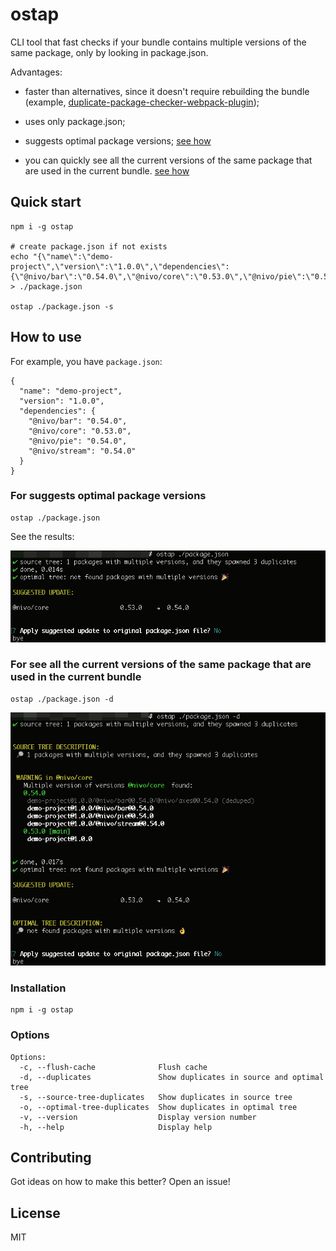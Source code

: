 # ostap

CLI tool that fast checks if your bundle contains multiple versions of the same package, only by looking in package.json.

Advantages:

* faster than alternatives, since it doesn't require rebuilding the bundle (example, [duplicate-package-checker-webpack-plugin](https://github.com/darrenscerri/duplicate-package-checker-webpack-plugin));

* uses only package.json;

* suggests optimal package versions; [see how](#for-suggests-optimal-package-versions)

* you can quickly see all the current versions of the same package that are used in the current bundle. [see how](#for-see-all-the-current-versions-of-the-same-package-that-are-used-in-the-current-bundle)

## Quick start
```
npm i -g ostap

# create package.json if not exists
echo "{\"name\":\"demo-project\",\"version\":\"1.0.0\",\"dependencies\":{\"@nivo/bar\":\"0.54.0\",\"@nivo/core\":\"0.53.0\",\"@nivo/pie\":\"0.54.0\",\"@nivo/stream\":\"0.54.0\"}}" > ./package.json

ostap ./package.json -s
```

## How to use

For example, you have `package.json`:
```
{
  "name": "demo-project",
  "version": "1.0.0",
  "dependencies": {
    "@nivo/bar": "0.54.0",
    "@nivo/core": "0.53.0",
    "@nivo/pie": "0.54.0",
    "@nivo/stream": "0.54.0"
  }
}
```
### For suggests optimal package versions

```
ostap ./package.json
```
See the results:

<img src="https://github.com/itwillwork/ostap/blob/master/media/demo3.png?raw=true" width="650px" />

### For see all the current versions of the same package that are used in the current bundle

```
ostap ./package.json -d
```
<img src="https://github.com/itwillwork/ostap/blob/master/media/demo4.png?raw=true" width="650px" />

### Installation
```
npm i -g ostap
```
### Options
```
Options:
  -c, --flush-cache              Flush cache 
  -d, --duplicates               Show duplicates in source and optimal tree 
  -s, --source-tree-duplicates   Show duplicates in source tree 
  -o, --optimal-tree-duplicates  Show duplicates in optimal tree 
  -v, --version                  Display version number 
  -h, --help                     Display help 
```
## Contributing
Got ideas on how to make this better? Open an issue!

## License
MIT
